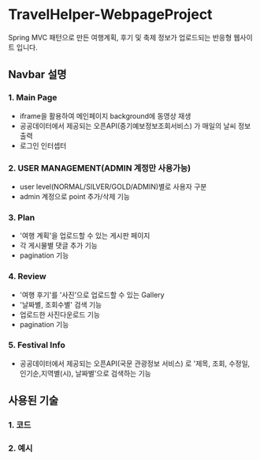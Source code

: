 # TravelHelper-WebpageProject

Spring MVC 패턴으로 만든 여행계획, 후기 및 축제 정보가 업로드되는 반응형 웹사이트 입니다.

## Navbar 설명

### 1. Main Page
- iframe을 활용하여 메인페이지 background에 동영상 재생
- 공공데이터에서 제공되는 오픈API(중기예보정보조회서비스) 가 매일의 날씨 정보 출력
- 로그인 인터셉터

### 2. USER MANAGEMENT(ADMIN 계정만 사용가능)
- user level(NORMAL/SILVER/GOLD/ADMIN)별로 사용자 구분
- admin 계정으로 point 추가/삭제 기능

### 3. Plan
- '여행 계획'을 업로드할 수 있는 게시판 페이지
- 각 게시물별 댓글 추가 기능
- pagination 기능

### 4. Review
- '여행 후기'를 '사진'으로 업로드할 수 있는 Gallery
- '날짜별, 조회수별' 검색 기능
- 업로드한 사진다운로드 기능
- pagination 기능

### 5. Festival Info
- 공공데이터에서 제공되는 오픈API(국문 관광정보 서비스) 로 '제목, 조회, 수정일, 인기순,지역별(시), 날짜별'으로 검색하는 기능

## 사용된 기술
### 1. 코드



### 2. 예시

